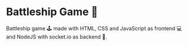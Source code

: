 # Battleship Game 🚢
Battleship game 🕹 made with HTML, CSS and JavaScript as frontend 💻 and NodeJS with socket.io as backend 📡.
